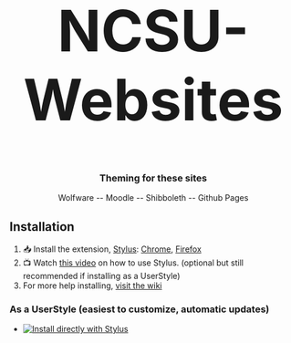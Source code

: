 <h1 align="center" style="font-size: 100px;">NCSU-Websites</h1>

<h3 align="center">Theming for these sites</h3>
<p align="center">Wolfware -- Moodle -- Shibboleth -- Github Pages</p>
 
 ## Installation
  
  1. :inbox_tray: Install the extension, [Stylus](https://github.com/openstyles): [Chrome](https://chrome.google.com/webstore/detail/stylus/clngdbkpkpeebahjckkjfobafhncgmne), [Firefox](https://addons.mozilla.org/en-US/firefox/addon/styl-us/)
  2. :tv: Watch [this video](https://youtu.be/fCVvGwoF5cQ) on how to use Stylus. (optional but still recommended if installing as a UserStyle)
  3. For more help installing, [visit the wiki](https://github.com/SimplyJacoby/MoodleCSS/wiki/Installing#installation)
  
  ### As a UserStyle (easiest to customize, automatic updates)
  * [![Install directly with Stylus](https://img.shields.io/badge/Install%20directly%20with-Stylus-00adad.svg)](https://raw.githubusercontent.com/SimplyJacoby/NCSU-Websites/master/ncsu-websites.user.css)
